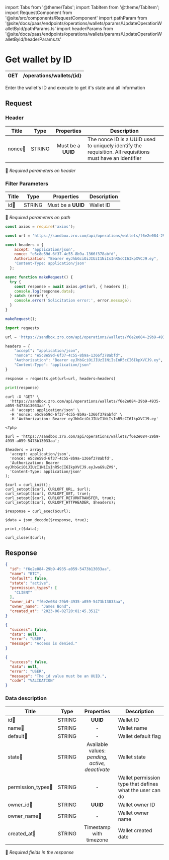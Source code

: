 import Tabs from '@theme/Tabs';
import TabItem from '@theme/TabItem';
import RequestComponent from '@site/src/components/RequestComponent'
import pathParam from '@site/docs/paas/endpoints/operations/wallets/params/UpdateOperationWalletById/pathParams.ts'
import headerParams from '@site/docs/paas/endpoints/operations/wallets/params/UpdateOperationWalletById/headerParams.ts'


# Get wallet by ID

| GET       | /operations/wallets/\{id\}|
| --------- | -----------------------|


Enter the wallet's ID and execute to get it's state and all information


## Request 

<RequestComponent headerParams={headerParams} pathParam={pathParam} selectorBaseUrl="paas" endpoint="/operations/wallets/" method="get">

### Header

| Title                      | Type       | Properties                       | Description |
| ---------------------------| :---------:|:-------------------------------: |----------------------------------------------------------------------------------------------------------------|
| nonce:small_orange_diamond:| STRING     | Must be a **UUID**           | The nonce ID is a UUID  used to uniquely identify the requisition. All requisitions must have an identifier|
:small_orange_diamond: *Required parameters on header*

### Filter Parameters

| Title                   | Type       | Properties                          |Description             |
| ------------------------| :---------:|:-----------------------------------:| -----------------------|
| id:small_orange_diamond:| STRING     | Must be a **UUID**                  | Wallet ID              |
:small_orange_diamond: *Required parameters on path*


<Tabs>
<TabItem value="js" label="NodeJS">

```js title=Axios
const axios = require('axios');

const url = 'https://sandbox.zro.com/api/operations/wallets/f6e2e084-29b9-4935-a059-5473b13033aa';

const headers = {
    accept: 'application/json',
    nonce: "e5c8e59d-6f37-4c55-8b9a-1366f378abfd",
    Authorization: "Bearer eyJhbGciOiJIUzI1NiIsInR5cCI6IkpXVCJ9.ey",
    'Content-Type: application/json'
  };

async function makeRequest() {
  try {
    const response = await axios.get(url, { headers });
    console.log(response.data);
  } catch (error) {
    console.error('Solicitation error:', error.message);
  }
}

makeRequest();
```
</TabItem>
<TabItem value="py" label="Python">

```python title=Requests
import requests

url = 'https://sandbox.zro.com/api/operations/wallets/f6e2e084-29b9-4935-a059-5473b13033aa'

headers = {
    "accept": "application/json",
    "nonce": "e5c8e59d-6f37-4c55-8b9a-1366f378abfd",
    "Authorization": "Bearer eyJhbGciOiJIUzI1NiIsInR5cCI6IkpXVCJ9.ey",
    "Content-Type": "application/json"
}

response = requests.get(url=url, headers=headers)

print(response)
```
</TabItem>
<TabItem value="shell" label="Shell">

```shell title=CURL
curl -X 'GET' \
  'https://sandbox.zro.com/api/operations/wallets/f6e2e084-29b9-4935-a059-5473b13033aa' \
  -H 'accept: application/json' \
  -H 'nonce: e5c8e59d-6f37-4c55-8b9a-1366f378abfd' \
  -H 'Authorization: Bearer eyJhbGciOiJIUzI1NiIsInR5cCI6IkpXVCJ9.ey'
```
</TabItem>
<TabItem value="php" label="PHP">

```shell title=CURL
<?php

$url = 'https://sandbox.zro.com/api/operations/wallets/f6e2e084-29b9-4935-a059-5473b13033aa';

$headers = array(
  'accept: application/json',
  'nonce: e5c8e59d-6f37-4c55-8b9a-1366f378abfd',
  'Authorization: Bearer eyJhbGciOiJIUzI1NiIsInR5cCI6IkpXVCJ9.eyJwaG9uZV9',
  'Content-Type: application/json'
);

$curl = curl_init();
curl_setopt($curl, CURLOPT_URL, $url);
curl_setopt($curl, CURLOPT_GET, true);
curl_setopt($curl, CURLOPT_RETURNTRANSFER, true);
curl_setopt($curl, CURLOPT_HTTPHEADER, $headers);

$response = curl_exec($curl);

$data = json_decode($response, true);

print_r($data);

curl_close($curl);
```
</TabItem>
</Tabs>

## Response


<Tabs>
<TabItem value="200" label="200">

```json  title=/operations/wallets\{id\}
{
  "id": "f6e2e084-29b9-4935-a059-5473b13033aa",
  "name": "BTC",
  "default": false,
  "state": "active",
  "permission_types": [
    "CLIENT"
  ],
  "owner_id": "f6e2e084-29b9-4935-a059-5473b13033aa",
  "owner_name": "James Bond",
  "created_at": "2023-06-02T20:01:45.351Z"
}
```
</TabItem>
<TabItem value="401" label="401">

```json  title=/operations/wallets\{id\}
{
  "success": false,
  "data": null,
  "error": "USER",
  "message": "Access is denied."
}
```
</TabItem>
<TabItem value="422" label="422">

```json  title=/operations/wallets/\{id\}
{
  "success": false,
  "data": null,
  "error": "USER",
  "message": "The id value must be an UUID.",
  "code": "VALIDATION"
}
```
</TabItem>
</Tabs>

### Data description

| Title                                  | Type       |Properties                                            | Description                                              |
| -------------------------------------  |:----------:|:----------------------------------------------------:| -------------------------------------------------------- |
| id:small_orange_diamond:               | STRING     | **UUID**                                             | Wallet ID                                                |
| name:small_orange_diamond:             | STRING     | -                                                    | Wallet name                                              |
| default:small_orange_diamond:          | STRING     | -                                                    | Wallet default flag                                      |
| state:small_orange_diamond:            | STRING     | Available values:<br/> *pending, active, deactivate* | Wallet state                                             |
| permission_types:small_orange_diamond: | STRING     | -                                                    | Wallet permission type that defines what the user can do |
| owner_id:small_orange_diamond:         | STRING     | **UUID**                                             | Wallet owner ID                                          |
| owner_name:small_orange_diamond:       | STRING     | -                                                    | Wallet owner name                                        |
| created_at:small_orange_diamond:       | STRING     | Timestamp with timezone                              | Wallet created date                                      |
:small_orange_diamond: *Required fields in the response*
</RequestComponent>